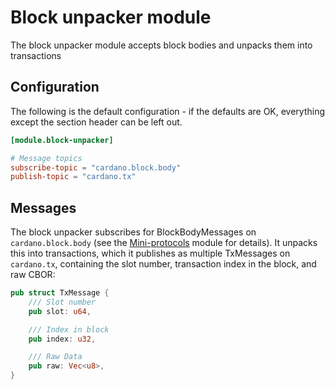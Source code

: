 # Block unpacker module

The block unpacker module accepts block bodies and unpacks them into transactions

## Configuration

The following is the default configuration - if the defaults are OK,
everything except the section header can be left out.

```toml
[module.block-unpacker]

# Message topics
subscribe-topic = "cardano.block.body"
publish-topic = "cardano.tx"

```

## Messages

The block unpacker subscribes for BlockBodyMessages on `cardano.block.body`
(see the [Mini-protocols](../miniprotocols) module for details).  It unpacks
this into transactions, which it publishes as multiple TxMessages on `cardano.tx`,
containing the slot number, transaction index in the block, and raw CBOR:

```rust
pub struct TxMessage {
    /// Slot number
    pub slot: u64,

    /// Index in block
    pub index: u32,

    /// Raw Data
    pub raw: Vec<u8>,
}
```


